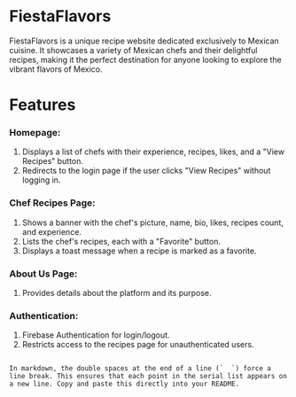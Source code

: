 # FiestaFlavors

FiestaFlavors is a unique recipe website dedicated exclusively to Mexican cuisine. It showcases a variety of Mexican chefs and their delightful recipes, making it the perfect destination for anyone looking to explore the vibrant flavors of Mexico.

# Features

### Homepage:
1. Displays a list of chefs with their experience, recipes, likes, and a "View Recipes" button.  
2. Redirects to the login page if the user clicks "View Recipes" without logging in.

### Chef Recipes Page:
1. Shows a banner with the chef's picture, name, bio, likes, recipes count, and experience.  
2. Lists the chef's recipes, each with a "Favorite" button.  
3. Displays a toast message when a recipe is marked as a favorite.

### About Us Page:
1. Provides details about the platform and its purpose.

### Authentication:
1. Firebase Authentication for login/logout.  
2. Restricts access to the recipes page for unauthenticated users.
```

In markdown, the double spaces at the end of a line (`  `) force a line break. This ensures that each point in the serial list appears on a new line. Copy and paste this directly into your README.



